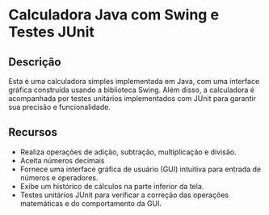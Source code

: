 # Calculadora Java com Swing e Testes JUnit

## Descrição

Esta é uma calculadora simples implementada em Java, com uma interface gráfica construída usando a biblioteca Swing. Além disso, a calculadora é acompanhada por testes unitários implementados com JUnit para garantir sua precisão e funcionalidade.

## Recursos

- Realiza operações de adição, subtração, multiplicação e divisão.
- Aceita números decimais
- Fornece uma interface gráfica de usuário (GUI) intuitiva para entrada de números e operadores.
- Exibe um histórico de cálculos na parte inferior da tela.
- Testes unitários JUnit para verificar a correção das operações matemáticas e do comportamento da GUI.
